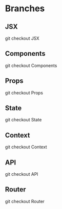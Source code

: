 # Branches

## JSX

git checkout JSX

## Components

git checkout Components

## Props

git checkout Props

## State

git checkout State

## Context

git checkout Context

## API

git checkout API

## Router

git checkout Router
